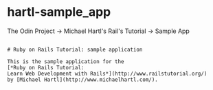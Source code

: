 # hartl-sample_app
The Odin Project -> Michael Hartl's Rail's Tutorial -> Sample App

~~~~~~~~~~

# Ruby on Rails Tutorial: sample application

This is the sample application for the
[*Ruby on Rails Tutorial:
Learn Web Development with Rails*](http://www.railstutorial.org/)
by [Michael Hartl](http://www.michaelhartl.com/).